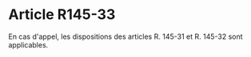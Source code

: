 # Article R145-33

En cas d'appel, les dispositions des articles R. 145-31 et R. 145-32 sont applicables.
